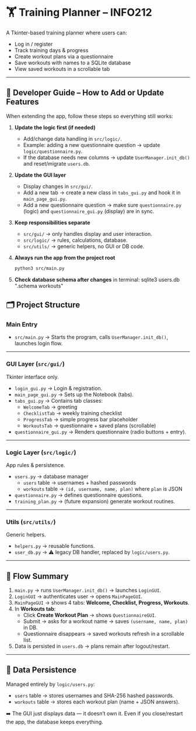 # 🏋️ Training Planner – INFO212  

A Tkinter-based training planner where users can:  
- Log in / register  
- Track training days & progress  
- Create workout plans via a questionnaire  
- Save workouts with names to a SQLite database  
- View saved workouts in a scrollable tab  

---

## 🚦 Developer Guide – How to Add or Update Features  

When extending the app, follow these steps so everything still works:  

1. **Update the logic first (if needed)**  
   - Add/change data handling in `src/logic/`.  
   - Example: adding a new questionnaire question → update `logic/questionnaire.py`.  
   - If the database needs new columns → update `UserManager.init_db()` and reset/migrate `users.db`.  

2. **Update the GUI layer**  
   - Display changes in `src/gui/`.  
   - Add a new tab → create a new class in `tabs_gui.py` and hook it in `main_page_gui.py`.  
   - Add a new questionnaire question → make sure `questionnaire.py` (logic) and `questionnaire_gui.py` (display) are in sync.  

3. **Keep responsibilities separate**  
   - `src/gui/` → only handles display and user interaction.  
   - `src/logic/` → rules, calculations, database.  
   - `src/utils/` → generic helpers, no GUI or DB code.  

4. **Always run the app from the project root**  
   ```bash
   python3 src/main.py

5. **Check database schema after changes**
    in terminal: sqlite3 users.db ".schema workouts"


## 🗂️ Project Structure

### Main Entry
- `src/main.py` → Starts the program, calls `UserManager.init_db()`, launches login flow.

---

### GUI Layer (`src/gui/`)
Tkinter interface only.

- `login_gui.py` → Login & registration.  
- `main_page_gui.py` → Sets up the Notebook (tabs).  
- `tabs_gui.py` → Contains tab classes:  
  - `WelcomeTab` → greeting  
  - `ChecklistTab` → weekly training checklist  
  - `ProgressTab` → simple progress bar placeholder  
  - `WorkoutsTab` → questionnaire + saved plans (scrollable)  
- `questionnaire_gui.py` → Renders questionnaire (radio buttons + entry).  

---

### Logic Layer (`src/logic/`)
App rules & persistence.

- `users.py` → database manager  
  - `users` table → usernames + hashed passwords  
  - `workouts` table → `(id, username, name, plan)` where `plan` is JSON  
- `questionnaire.py` → defines questionnaire questions.  
- `training_plan.py` → (future expansion) generate workout routines.  

---

### Utils (`src/utils/`)
Generic helpers.

- `helpers.py` → reusable functions.  
- `user_db.py` → ⚠️ legacy DB handler, replaced by `logic/users.py`.  

---

## 🔄 Flow Summary
1. `main.py` → runs `UserManager.init_db()` → launches `LoginGUI`.  
2. `LoginGUI` → authenticates user → opens `MainPageGUI`.  
3. `MainPageGUI` → shows 4 tabs: **Welcome, Checklist, Progress, Workouts**.  
4. In **Workouts tab**:  
   - Click **Create Workout Plan** → shows `QuestionnaireGUI`.  
   - Submit → asks for a workout name → saves `(username, name, plan)` in DB.  
   - Questionnaire disappears → saved workouts refresh in a scrollable list.  
5. Data is persisted in `users.db` → plans remain after logout/restart.  

---

## 💾 Data Persistence
Managed entirely by `logic/users.py`:  
- `users` table → stores usernames and SHA-256 hashed passwords.  
- `workouts` table → stores each workout plan (name + JSON answers).  

➡️ The GUI just displays data — it doesn’t own it. Even if you close/restart the app, the database keeps everything.  
